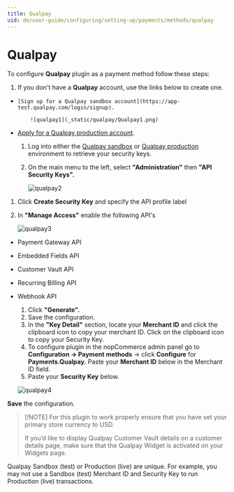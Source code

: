 ```yaml
---
title: Qualpay
uid: de/user-guide/configuring/setting-up/payments/methods/qualpay
---
```


# Qualpay

To configure **Qualpay** plugin as a payment method follow these steps:

1. If you don't have a **Qualpay** account, use the links below to create one.

*     [Sign up for a Qualpay sandbox account](https://app-test.qualpay.com/login/signup).
        
          ![qualpay1](_static/qualpay/Qualpay1.png)
        

* [Apply for a Qualpay production account](https://www.qualpay.com/get-started/nopcommerce).
    
    1. Log into either the [Qualpay sandbox](http://app-test.qualpay.com/) or [Qualpay production](http://app.qualpay.com/) environment to retrieve your security keys.
    2. On the main menu to the left, select **"Administration"** then **"API Security Keys".**
        
        ![qualpay2](_static/qualpay/Qualpay2.png)

1. Click **Create Security Key** and specify the API profile label
2. In **"Manage Access"** enable the following API's
    
    ![qualpay3](_static/qualpay/Qualpay3.png)

* Payment Gateway API
* Embedded Fields API
* Customer Vault API
* Recurring Billing API
* Webhook API
    
    1. Click **"Generate".**
    2. Save the configuration.
    3. In the **"Key Detail"** section, locate your **Merchant ID** and click the clipboard icon to copy your merchant ID. Click on the clipboard icon to copy your Security Key.
    4. To configure plugin in the nopCommerce admin panel go to **Configuration → Payment methods** → click **Configure** for **Payments.Qualpay.** Paste your **Merchant ID** below in the Merchant ID field.
    5. Paste your **Security Key** below.
    
    ![qualpay4](_static/qualpay/Qualpay4.png)

**Save** the configuration.

> [!NOTE] For this plugin to work properly ensure that you have set your primary store currency to USD.
> 
> If you’d like to display Qualpay Customer Vault details on a customer details page, make sure that the Qualpay Widget is activated on your Widgets page.

Qualpay Sandbox (test) or Production (live) are unique. For example, you may not use a Sandbox (test) Merchant ID and Security Key to run Production (live) transactions.